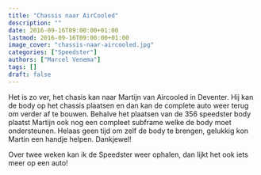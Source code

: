 ```yaml
---
title: "Chassis naar AirCooled"
description: ""
date: 2016-09-16T09:00:00+01:00
lastmod: 2016-09-16T09:00:00+01:00
image_cover: "chassis-naar-aircooled.jpg"
categories: ["Speedster"]
authors: ["Marcel Venema"] 
tags: []
draft: false
---
```


Het is zo ver, het chasis kan naar Martijn van Aircooled in Deventer. Hij kan de body op het chassis plaatsen en dan kan de complete auto weer terug om verder af te bouwen. Behalve het plaatsen van de 356 speedster body plaatst Martijn ook nog een compleet subframe welke de body moet ondersteunen. Helaas geen tijd om zelf de body te brengen, gelukkig kon Martin een handje helpen. Dankjewel!

Over twee weken kan ik de Speedster weer ophalen, dan lijkt het ook iets meer op een auto!

&nbsp;  
